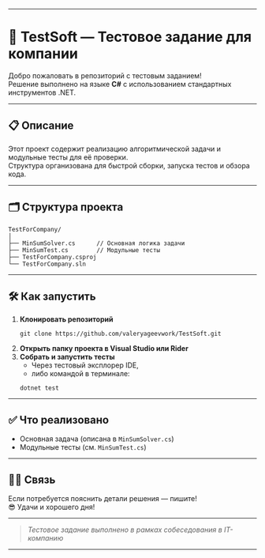 <hr>
<h1>🚀 TestSoft — Тестовое задание для компании</h1>
<p>Добро пожаловать в репозиторий с тестовым заданием!<br>Решение выполнено на языке <strong>C#</strong> с использованием стандартных инструментов .NET. </p>
<hr>
<h2>📋 Описание</h2>
<p>Этот проект содержит реализацию алгоритмической задачи и модульные тесты для её проверки.<br>Структура организована для быстрой сборки, запуска тестов и обзора кода.</p>
<hr>
<h2>🗂️ Структура проекта</h2>
<pre><code>TestForCompany/
│
├── MinSumSolver.cs      // Основная логика задачи
├── MinSumTest.cs        // Модульные тесты
├── TestForCompany.csproj
└── TestForCompany.sln
</code></pre>
<hr>
<h2>🛠️ Как запустить</h2>
<ol>
<li><strong>Клонировать репозиторий</strong><pre><code class="language-bash">git clone https://github.com/valeryageevwork/TestSoft.git
</code></pre>
</li>
<li><strong>Открыть папку проекта в Visual Studio или Rider</strong></li>
<li><strong>Собрать и запустить тесты</strong><ul>
<li>Через тестовый эксплорер IDE,</li>
<li>либо командой в терминале:</li>
</ul>
<pre><code class="language-bash">dotnet test
</code></pre>
</li>
</ol>
<hr>
<h2>✅ Что реализовано</h2>
<ul>
<li>Основная задача (описана в <code>MinSumSolver.cs</code>)</li>
<li>Модульные тесты (см. <code>MinSumTest.cs</code>)</li>
</ul>
<hr>
<h2>👨‍💻 Связь</h2>
<p>Если потребуется пояснить детали решения — пишите!<br>😎 Удачи и хорошего дня!</p>
<hr>
<blockquote>
<p><em>Тестовое задание выполнено в рамках собеседования в IT-компанию</em>  </p>
</blockquote>
<hr>
